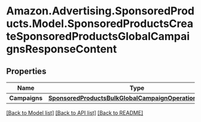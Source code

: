 # Amazon.Advertising.SponsoredProducts.Model.SponsoredProductsCreateSponsoredProductsGlobalCampaignsResponseContent

## Properties

Name | Type | Description | Notes
------------ | ------------- | ------------- | -------------
**Campaigns** | [**SponsoredProductsBulkGlobalCampaignOperationResponse**](SponsoredProductsBulkGlobalCampaignOperationResponse.md) |  | 

[[Back to Model list]](../README.md#documentation-for-models) [[Back to API list]](../README.md#documentation-for-api-endpoints) [[Back to README]](../README.md)

